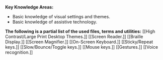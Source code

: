**Key Knowledge Areas:**

- Basic knowledge of visual settings and themes.
- Basic knowledge of assistive technology.

**The following is a partial list of the used files, terms and utilities:**
[[High Contrast/Large Print Desktop Themes.]]
[[Screen Reader.]]
[[Braille Display.]]
[[Screen Magnifier.]]
[[On-Screen Keyboard.]]
[[Sticky/Repeat keys.]]
[[Slow/Bounce/Toggle keys.]]
[[Mouse keys.]]
[[Gestures.]]
[[Voice recognition.]]
